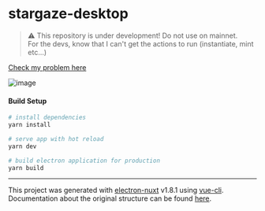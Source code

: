 # stargaze-desktop

> ⚠️ This repository is under development! Do not use on mainnet.  
> For the devs, know that I can't get the actions to run (instantiate, mint etc...)  

[Check my problem here](https://github.com/atmoner/stargaze-tools-desktop/blob/main/src/renderer/pages/whitelist.vue#L410)


![image](https://user-images.githubusercontent.com/1071490/173410789-6066854d-1123-4aec-b055-74483771fe1d.png)


#### Build Setup

``` bash
# install dependencies
yarn install

# serve app with hot reload
yarn dev

# build electron application for production
yarn build

```

---

This project was generated with [electron-nuxt](https://github.com/michalzaq12/electron-nuxt) v1.8.1 using [vue-cli](https://github.com/vuejs/vue-cli). Documentation about the original structure can be found [here](https://github.com/michalzaq12/electron-nuxt/blob/master/README.md).
